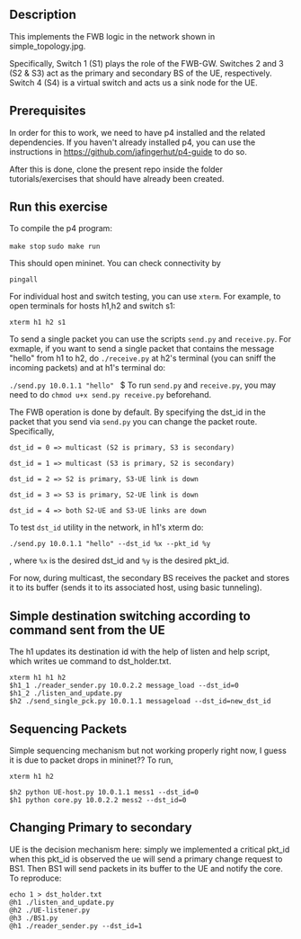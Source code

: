 ## Description

This implements the FWB logic in the network shown in simple_topology.jpg.

Specifically, Switch 1 (S1) plays the role of the FWB-GW. Switches 2 and 3 (S2 & S3) act as the primary and secondary BS of the UE, respectively. Switch 4 (S4) is a virtual switch and acts us a sink node for the UE.

## Prerequisites 

In order for this to work, we need to have p4 installed  and the related dependencies. If you haven't already installed p4, you can use the instructions in https://github.com/jafingerhut/p4-guide to do so.

After this is done, clone the present repo inside the folder tutorials/exercises that should have already been created.

## Run this exercise 
To compile the p4 program:

``` make stop ```
``` sudo make run ```


 This should open mininet. You can check connectivity by 
 
 ```pingall```
 
 For individual host and switch testing, you can use `xterm`. For example, to open terminals for hosts h1,h2 and switch s1: 
 
 ```xterm h1 h2 s1``` 
 
 To send a single packet you can use the scripts `send.py` and `receive.py`. For exmaple, if you want to send a single packet that contains the message "hello" from h1 to h2, do `./receive.py` at h2's terminal (you can sniff the incoming packets) and at h1's terminal do:
 
 ```./send.py 10.0.1.1 "hello" ```
 $
 To run `send.py` and `receive.py`, you may need to do `chmod u+x send.py receive.py` beforehand.
 
The FWB operation is done by default. By specifying the dst_id in the packet that you send via `send.py` you can change the packet route. Specifically,

```dst_id = 0 => multicast (S2 is primary, S3 is secondary)```

```dst_id = 1 => multicast (S3 is primary, S2 is secondary)```

```dst_id = 2 => S2 is primary, S3-UE link is down```

```dst_id = 3 => S3 is primary, S2-UE link is down```

```dst_id = 4 => both S2-UE and S3-UE links are down```

To test `dst_id` utility in the network, in h1's xterm do:

 ```./send.py 10.0.1.1 "hello" --dst_id %x --pkt_id %y```
 
 , where `%x` is the desired dst_id and `%y` is the desired pkt_id.
 
For now, during multicast, the secondary BS receives the packet and stores it to its buffer (sends it to its associated host, using basic tunneling).


## Simple destination switching according to command sent from the UE
The h1 updates its destination id with the help of listen and help script, which writes ue command to dst_holder.txt.
```
xterm h1 h1 h2
$h1_1 ./reader_sender.py 10.0.2.2 message_load --dst_id=0
$h1_2 ./listen_and_update.py
$h2 ./send_single_pck.py 10.0.1.1 messageload --dst_id=new_dst_id
```



## Sequencing Packets
Simple sequencing mechanism but not working properly right now, I guess it is due to packet drops in mininet??
To run,
```
xterm h1 h2

$h2 python UE-host.py 10.0.1.1 mess1 --dst_id=0
$h1 python core.py 10.0.2.2 mess2 --dst_id=0
```




## Changing Primary to secondary
UE is the decision mechanism here: simply we implemented a critical pkt_id when this pkt_id is observed the ue will send a primary change request to BS1. Then BS1 will send packets in its buffer to the UE and notify the core. To reproduce:
```
echo 1 > dst_holder.txt
@h1 ./listen_and_update.py
@h2 ./UE-listener.py
@h3 ./BS1.py
@h1 ./reader_sender.py --dst_id=1
```
